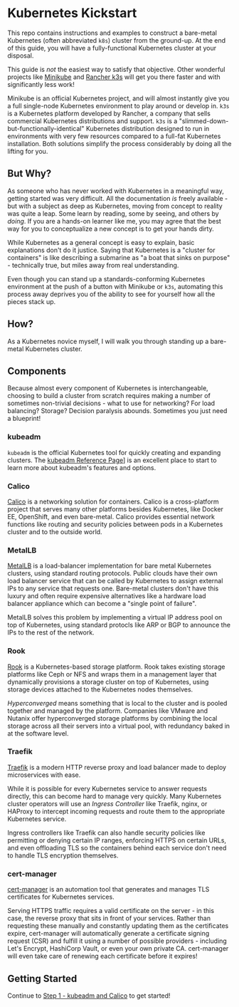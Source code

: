 # Kubernetes Kickstart
This repo contains instructions and examples to construct a bare-metal Kubernetes (often abbreviated `k8s`) cluster from the ground-up.  At the end of this guide, you will have a fully-functional Kubernetes cluster at your disposal.

This guide is *not* the easiest way to satisfy that objective.  Other wonderful projects like [Minikube](https://kubernetes.io/docs/tasks/tools/install-minikube/) and [Rancher k3s](https://k3s.io/) will get you there faster and with significantly less work!

Minikube is an official Kubernetes project, and will almost instantly give you a full single-node Kubernetes environment to play around or develop in.  `k3s` is a Kubernetes platform developed by Rancher, a company that sells commercial Kubernetes distributions and support.  `k3s` is a "slimmed-down-but-functionally-identical" Kubernetes distribution designed to run in environments with very few resources compared to a full-fat Kubernetes installation.  Both solutions simplify the process considerably by doing all the lifting for you.

## But Why?
As someone who has never worked with Kubernetes in a meaningful way, getting started was very difficult.  All the documentation *is* freely available - but with a subject as deep as Kubernetes, moving from concept to reality was quite a leap.  Some learn by reading, some by seeing, and others by *doing*.  If you are a hands-on learner like me, you may agree that the best way for you to conceptualize a new concept is to get your hands dirty.

While Kubernetes as a general concept is easy to explain, basic explanations don't do it justice.  Saying that Kubernetes is a "cluster for containers" is like describing a submarine as "a boat that sinks on purpose" - technically true, but miles away from real understanding.

Even though you can stand up a standards-conforming Kubernetes environment at the push of a button with Minikube or `k3s`, automating this process away deprives you of the ability to see for yourself how all the pieces stack up.

## How?
As a Kubernetes novice myself, I will walk you through standing up a bare-metal Kubernetes cluster.

## Components
Because almost every component of Kubernetes is interchangeable, choosing to build a cluster from scratch requires making a number of sometimes non-trivial decisions - what to use for networking?  For load balancing?  Storage?  Decision paralysis abounds.  Sometimes you just need a blueprint!

### kubeadm
```kubeadm``` is the official Kubernetes tool for quickly creating and expanding clusters.  The [kubeadm Reference Page](https://kubernetes.io/docs/reference/setup-tools/kubeadm/)] is an excellent place to start to learn more about kubeadm's features and options.

### Calico
[Calico](https://www.projectcalico.org/) is a networking solution for containers.  Calico is a cross-platform project that serves many other platforms besides Kubernetes, like Docker EE, OpenShift, and even bare-metal.  Calico provides essential network functions like routing and security policies between pods in a Kubernetes cluster and to the outside world.

### MetalLB
[MetalLB](https://metallb.universe.tf/) is a load-balancer implementation for bare metal Kubernetes clusters, using standard routing protocols.  Public clouds have their own load balancer service that can be called by Kubernetes to assign external IPs to any service that requests one.  Bare-metal clusters don't have this luxury and often require expensive alternatives like a hardware load balancer appliance which can become a "single point of failure".

MetalLB solves this problem by implementing a virtual IP address pool on top of Kubernetes, using standard protocls like ARP or BGP to announce the IPs to the rest of the network.

### Rook
[Rook](https://rook.io/) is a Kubernetes-based storage platform.  Rook takes existing storage platforms like Ceph or NFS and wraps them in a management layer that dynamically provisions a storage cluster on top of Kubernetes, using storage devices attached to the Kubernetes nodes themselves.

*Hyperconverged* means something that is local to the cluster and is pooled together and managed by the platform.  Companies like VMware and Nutanix offer hyperconverged storage platforms by combining the local storage across all their servers into a virtual pool, with redundancy baked in at the software level.

### Traefik
[Traefik](https://traefik.io/) is a modern HTTP reverse proxy and load balancer made to deploy microservices with ease.

While it is possible for every Kubernetes service to answer requests directly, this can become hard to manage very quickly.  Many Kubernetes cluster operators will use an *Ingress Controller* like Traefik, nginx, or HAProxy to intercept incoming requests and route them to the appropriate Kubernetes service.

Ingress controllers like Traefik can also handle security policies like permitting or denying certain IP ranges, enforcing HTTPS on certain URLs, and even offloading TLS so the containers behind each service don't need to handle TLS encryption themselves.

### cert-manager
[cert-manager](https://cert-manager.io/) is an automation tool that generates and manages TLS certificates for Kubernetes services.

Serving HTTPS traffic requires a valid certificate on the server - in this case, the reverse proxy that sits in front of your services.  Rather than requesting these manually and constantly updating them as the certificates expire, cert-manager will automatically generate a certificate signing request (CSR) and fulfill it using a number of possible providers - including Let's Encrypt, HashiCorp Vault, or even your own private CA.  cert-manager will even take care of renewing each certificate before it expires!

## Getting Started
Continue to [Step 1 - kubeadm and Calico](../01-kubeadm-calico/) to get started!